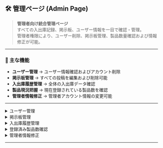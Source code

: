 ## 🛠 管理ページ (Admin Page)

> **管理者向け統合管理ページ**  
> すべての入出庫記録、掲示板、ユーザー情報を一目で確認・管理。  
> 管理者権限により、ユーザー削除、掲示板管理、製品数量確認および情報修正が可能。  

---

### 📌 主な機能
- **ユーザー管理** → ユーザー情報確認およびアカウント削除  
- **掲示板管理** → すべての投稿を編集および削除可能  
- **入出庫履歴管理** → 全体の入出庫データ確認  
- **製品現況把握** → 現在登録されている製品数を確認  
- **管理者情報修正** → 管理者アカウント情報の変更可能  

---

<details>
  <summary> ユーザー管理</summary><br>
  <p align="center">
    <img src="https://github.com/jongha8422-sketch/inoutmanager/blob/main/PICTURES/%EC%9C%A0%EC%A0%80%EA%B4%80%EB%A6%AC.png" alt="ユーザー管理" width="400"/> 
  </p>
  <p align="center"> ユーザーアカウント情報の確認および必要に応じて削除可能 </p>
</details>

<details>
  <summary> 掲示板管理</summary><br>
  <p align="center">
    <img src="https://github.com/jongha8422-sketch/inoutmanager/blob/main/PICTURES/%EA%B2%8C%EC%8B%9C%ED%8C%90%20%EA%B4%80%EB%A6%AC.png" alt="掲示板管理" width="400"/> 
  </p>
  <p align="center"> すべての投稿を編集または削除可能 </p>
</details>

<details>
  <summary> 入出庫履歴管理</summary><br>
  <p align="center">
    <img src="https://github.com/jongha8422-sketch/inoutmanager/blob/main/PICTURES/%EC%9E%85%EC%B6%9C%EA%B3%A0%20%EB%82%B4%EC%97%AD%20%EA%B4%80%EB%A6%AC.png" alt="入出庫履歴管理" width="400"/> 
  </p>
  <p align="center"> 入庫および出庫履歴を管理者が全体確認可能 </p>
</details>

<details>
  <summary> 登録済み製品数確認</summary><br>
  <p align="center">
    <img src="https://github.com/jongha8422-sketch/inoutmanager/blob/main/PICTURES/%ED%98%84%EC%9E%AC%20%EB%93%B1%EB%A1%9D%EB%90%98%EC%96%B4%EC%9E%88%EB%8A%94%20%EC%A0%9C%ED%92%88%20%EC%88%98.png" alt="登録済み製品数" width="400"/> 
  </p>
  <p align="center"> システムに登録されている製品の総数を確認 </p>
</details>

<details>
  <summary> 管理者情報修正</summary><br>
  <p align="center">
    <img src="https://github.com/jongha8422-sketch/inoutmanager/blob/main/PICTURES/%EA%B4%80%EB%A6%AC%EC%9E%90%20%EC%A0%95%EB%B3%B4%20%EC%88%98%EC%A0%95.png" alt="管理者情報修正" width="400"/> 
  </p>
  <p align="center"> 管理者アカウント情報（パスワード、メールなど）の変更可能 </p>
</details>

---
